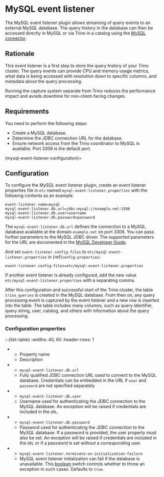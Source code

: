 # MySQL event listener

The MySQL event listener plugin allows streaming of query events to an external
MySQL database. The query history in the database can then be accessed directly
in MySQL or via Trino in a catalog using the [MySQL connector](/connector/mysql).

## Rationale

This event listener is a first step to store the query history of your Trino
cluster. The query events can provide CPU and memory usage metrics, what data is
being accessed with resolution down to specific columns, and metadata about the
query processing.

Running the capture system separate from Trino reduces the performance impact
and avoids downtime for non-client-facing changes.

## Requirements

You need to perform the following steps:

- Create a MySQL database.
- Determine the JDBC connection URL for the database.
- Ensure network access from the Trino coordinator to MySQL is available.
  Port 3306 is the default port.

(mysql-event-listener-configuration)=
## Configuration

To configure the MySQL event listener plugin, create an event listener properties
file in `etc` named `mysql-event-listener.properties` with the following contents
as an example:

```properties
event-listener.name=mysql
mysql-event-listener.db.url=jdbc:mysql://example.net:3306
mysql-event-listener.db.user=username
mysql-event-listener.db.password=password
```

The `mysql-event-listener.db.url` defines the connection to a MySQL database
available at the domain `example.net` on port 3306. You can pass further
parameters to the MySQL JDBC driver. The supported parameters for the URL are
documented in the [MySQL Developer
Guide](https://dev.mysql.com/doc/connector-j/en/connector-j-reference-configuration-properties.html).

And set `event-listener.config-files` to `etc/mysql-event-listener.properties`
in {ref}`config-properties`:

```properties
event-listener.config-files=etc/mysql-event-listener.properties
```

If another event listener is already configured, add the new value
`etc/mysql-event-listener.properties` with a separating comma.

After this configuration and successful start of the Trino cluster, the table
`trino_queries` is created in the MySQL database. From then on, any query
processing event is captured by the event listener and a new row is inserted
into the table. The table includes many columns, such as query identifier, query
string, user, catalog, and others with information about the query processing.

### Configuration properties

:::{list-table}
:widths: 40, 60
:header-rows: 1

* - Property name
  - Description
* - `mysql-event-listener.db.url`
  - Fully qualified JDBC connection URL used to connect to the MySQL database.
    Credentials can be embedded in the URL if `user` and `password` are not
    specified separately
* - `mysql-event-listener.db.user`
  - Username used for authenticating the JDBC connection to the MySQL database.
    An exception will be raised if credentials are included in the `URL`.
* - `mysql-event-listener.db.password`
  - Password used for authenticating the JDBC connection to the MySQL database.
    If a password is provided, the user property must also be set.
    An exception will be raised if credentials are included in the `URL` or
    if a password is set without a corresponding user.
* - `mysql-event-listener.terminate-on-initialization-failure`
  - MySQL event listener initialization can fail if the database is unavailable.
    This [boolean](prop-type-boolean) switch controls whether to throw an 
    exception in such cases. Defaults to `true`.